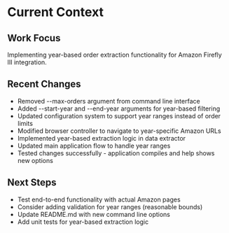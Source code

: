 # Current Context

## Work Focus
Implementing year-based order extraction functionality for Amazon Firefly III integration.

## Recent Changes
- Removed --max-orders argument from command line interface
- Added --start-year and --end-year arguments for year-based filtering
- Updated configuration system to support year ranges instead of order limits
- Modified browser controller to navigate to year-specific Amazon URLs
- Implemented year-based extraction logic in data extractor
- Updated main application flow to handle year ranges
- Tested changes successfully - application compiles and help shows new options

## Next Steps
- Test end-to-end functionality with actual Amazon pages
- Consider adding validation for year ranges (reasonable bounds)
- Update README.md with new command line options
- Add unit tests for year-based extraction logic